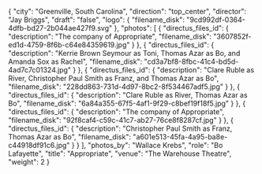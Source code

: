 {
  "city": "Greenville, South Carolina",
  "direction": "top_center",
  "director": "Jay Briggs",
  "draft": "false",
  "logo": {
    "filename_disk": "9cd992df-0364-4dfb-bd27-2b044ae427f9.svg"
  },
  "photos": [
    {
      "directus_files_id": {
        "description": "The company of Appropriate",
        "filename_disk": "3607852f-ed1d-4759-8f6b-c64e84359619.jpg"
      }
    },
    {
      "directus_files_id": {
        "description": "Kerrie Brown Seymour as Toni, Thomas Azar as Bo, and Amanda Sox as Rachel",
        "filename_disk": "cd3a7bf8-8fbc-41c4-bd5d-4ad7c7c01324.jpg"
      }
    },
    {
      "directus_files_id": {
        "description": "Clare Ruble as River, Christopher Paul Smith as Franz, and Thomas Azar as Bo",
        "filename_disk": "228dd863-731d-4d97-8bc2-8f534467adf5.jpg"
      }
    },
    {
      "directus_files_id": {
        "description": "Clare Ruble as River, Thomas Azar as Bo",
        "filename_disk": "6a84a355-67f5-4af1-9f29-c8bef19f18f5.jpg"
      }
    },
    {
      "directus_files_id": {
        "description": "The company of Appropriate",
        "filename_disk": "92f8caf4-c59c-41c7-ab27-76ce8f8287cf.jpg"
      }
    },
    {
      "directus_files_id": {
        "description": "Christopher Paul Smith as Franz, Thomas Azar as Bo",
        "filename_disk": "a601e513-45fa-4a95-ba8e-c44918df91c6.jpg"
      }
    }
  ],
  "photos_by": "Wallace Krebs",
  "role": "Bo Lafayette",
  "title": "Appropriate",
  "venue": "The Warehouse Theatre",
  "weight": 2
}